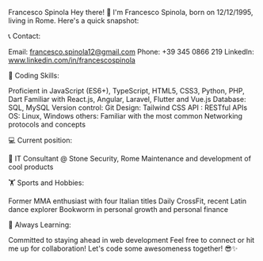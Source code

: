 Francesco Spinola
Hey there! 👋 I'm Francesco Spinola, born on 12/12/1995, living in Rome. Here's a quick snapshot:

📞 Contact:

Email: francesco.spinola12@gmail.com
Phone: +39 345 0866 219
LinkedIn: www.linkedin.com/in/francescospinola

🚀 Coding Skills:

Proficient in JavaScript (ES6+), TypeScript, HTML5, CSS3, Python, PHP, Dart
Familiar with React.js, Angular, Laravel, Flutter and Vue.js
Database: SQL, MySQL
Version control: Git
Design: Tailwind CSS
API : RESTful APIs
OS: Linux, Windows
others: Familiar with the most common Networking protocols and concepts

💻 Current position:

🌟 IT Consultant @ Stone Security, Rome 
Maintenance and development of cool products

🏋️ Sports and Hobbies:

Former MMA enthusiast with four Italian titles
Daily CrossFit, recent Latin dance explorer
Bookworm in personal growth and personal finance

🚀 Always Learning:

Committed to staying ahead in web development
Feel free to connect or hit me up for collaboration! Let's code some awesomeness together! 😎✨

